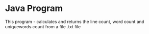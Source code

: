 # Java Program

 This program - calculates and returns the line count, word count and uniquewords count from a file .txt file

